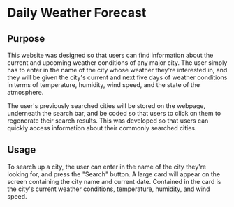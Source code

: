 # Daily Weather Forecast

## Purpose
This website was designed so that users can find information about the current and upcoming weather conditions of any major city. The user simply has to enter in the name of the city whose weather they're interested in, and they will be given the city's current and next five days of weather conditions in terms of temperature, humidity, wind speed, and the state of the atmosphere. 

The user's previously searched cities will be stored on the webpage, underneath the search bar, and be coded so that users to click on them to regenerate their search results. This was developed so that users can quickly access information about their commonly searched cities.

## Usage 
To search up a city, the user can enter in the name of the city they're looking for, and press the "Search" button. A large card will appear on the screen containing the city name and current date. Contained in the card is the city's current weather conditions, temperature, humidity, and wind speed.



